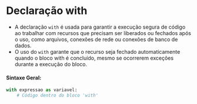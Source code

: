 # Declaração with


- A declaração ``with`` é usada para garantir a execução segura de código ao trabalhar com recursos que precisam ser liberados ou fechados após o uso, como arquivos, conexões de rede ou conexões de banco de dados. 
- O uso do ``with`` garante que o recurso seja fechado automaticamente quando o bloco with é concluído, mesmo se ocorrerem exceções durante a execução do bloco.


#### Sintaxe Geral:
```python
with expressao as variavel:
    # Código dentro do bloco 'with'
```